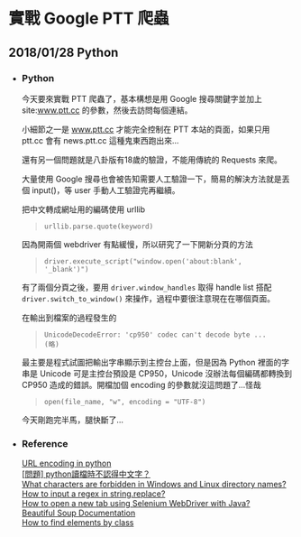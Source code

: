 # 實戰 Google PTT 爬蟲

## 2018/01/28 Python

+ ### Python  
  今天要來實戰 PTT 爬蟲了，基本構想是用 Google 搜尋關鍵字並加上 site:www.ptt.cc 的參數，然後去訪問每個連結。

  小細節之一是 www.ptt.cc 才能完全控制在 PTT 本站的頁面，如果只用 ptt.cc 會有 news.ptt.cc 這種鬼東西跑出來...

  還有另一個問題就是八卦版有18歲的驗證，不能用傳統的 Requests 來爬。

  大量使用 Google 搜尋也會被告知需要人工驗證一下，簡易的解決方法就是丟個 input()，等 user 手動人工驗證完再繼續。

  把中文轉成網址用的編碼使用 urllib
  ><code>urllib.parse.quote(keyword)</code>

  因為開兩個 webdriver 有點緩慢，所以研究了一下開新分頁的方法
  
  ><code>driver.execute_script("window.open('about:blank', '_blank')")</code>

  有了兩個分頁之後，要用 <code>driver.window_handles</code> 取得 handle list 搭配 <code>driver.switch_to_window()</code> 來操作，過程中要很注意現在在哪個頁面。

  在輸出到檔案的過程發生的
  > <code>UnicodeDecodeError: 'cp950' codec can't decode byte ... (略)</code>

  最主要是程式試圖把輸出字串顯示到主控台上面，但是因為 Python 裡面的字串是 Unicode 可是主控台預設是 CP950，Unicode 沒辦法每個編碼都轉換到 CP950 造成的錯誤。開檔加個 encoding 的參數就沒這問題了...怪哉

  ><code>open(file_name, "w", encoding = "UTF-8")</code>

  今天剛跑完半馬，腿快斷了...

+ ### Reference  
  [URL encoding in python](https://goo.gl/5nTk4H)  
  [[問題] python讀檔時不認得中文字？](https://goo.gl/aq356F)  
  [What characters are forbidden in Windows and Linux directory names?](https://goo.gl/Cv3537)  
  [How to input a regex in string.replace?](https://goo.gl/wP2eJe)  
  [How to open a new tab using Selenium WebDriver with Java?](https://goo.gl/BBrocd)  
  [Beautiful Soup Documentation](https://goo.gl/Bhkd55)  
  [How to find elements by class](https://goo.gl/kWWkcy)  
